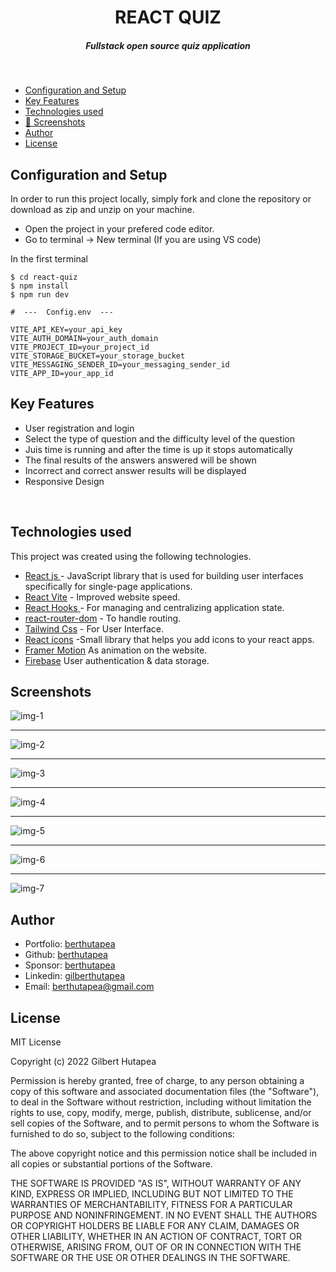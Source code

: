 <H1 align ="center" > REACT QUIZ  </h1>
<h5  align ="center"> 
Fullstack open source quiz application </h5>
<br/>

  * [Configuration and Setup](#configuration-and-setup)
  * [Key Features](#key-features)
  * [Technologies used](#technologies-used)
  * [📸 Screenshots](#screenshots)
  * [Author](#author)
  * [License](#license)


## Configuration and Setup

In order to run this project locally, simply fork and clone the repository or download as zip and unzip on your machine.

- Open the project in your prefered code editor.
- Go to terminal -> New terminal (If you are using VS code)

In the first terminal

```
$ cd react-quiz
$ npm install 
$ npm run dev

```

```
#  ---  Config.env  ---

VITE_API_KEY=your_api_key
VITE_AUTH_DOMAIN=your_auth_domain
VITE_PROJECT_ID=your_project_id
VITE_STORAGE_BUCKET=your_storage_bucket
VITE_MESSAGING_SENDER_ID=your_messaging_sender_id
VITE_APP_ID=your_app_id

```

##  Key Features

- User registration and login
- Select the type of question and the difficulty level of the question
- Juis time is running and after the time is up it stops automatically
- The final results of the answers answered will be shown
- Incorrect and correct answer results will be displayed
- Responsive Design

<br/>

##  Technologies used

This project was created using the following technologies.

- [React js ](https://www.npmjs.com/package/react) - JavaScript library that is used for building user interfaces specifically for single-page applications.
- [React Vite](https://vitejs.dev/guide/) - Improved website speed.
- [React Hooks  ](https://reactjs.org/docs/hooks-intro.html) - For managing and centralizing application state.
- [react-router-dom](https://www.npmjs.com/package/react-router-dom) - To handle routing.
- [Tailwind Css](https://tailwindcss.com/) - For User Interface.
- [React icons](https://react-icons.github.io/react-icons/) -Small library that helps you add icons  to your react apps.
- [Framer Motion](https://www.framer.com/motion/) As animation on the website.
- [Firebase](https://firebase.google.com/) User authentication & data storage.
 


 ##  Screenshots 

![img-1](https://user-images.githubusercontent.com/111676859/235448791-4dc03043-834d-4cc6-986f-d73eb120b73e.png)
---- -
![img-2](https://user-images.githubusercontent.com/111676859/235448776-8d6eeeae-0bc6-42c0-9886-01b337a1c060.png)
--- - 
![img-3](https://user-images.githubusercontent.com/111676859/235448778-4da1fae9-5eeb-4436-9658-4366ac4f60cf.png)
--- - 
![img-4](https://user-images.githubusercontent.com/111676859/235448781-6b7e71d7-aff0-4d8d-8dc4-3a17f0442c45.png)
--- - 
![img-5](https://user-images.githubusercontent.com/111676859/235448786-99ad55ea-6d3b-42f7-b850-7a689af1f905.png)
--- - 
![img-6](https://user-images.githubusercontent.com/111676859/235448787-74e9c56c-7bf4-403f-9b65-540648687548.png)
--- - 
![img-7](https://user-images.githubusercontent.com/111676859/235448789-2e077d59-cf47-42b2-bdf1-db88ab2baa6a.png)



## Author
- Portfolio: [berthutapea](https://berthutapea.vercel.app/)
- Github: [berthutapea](https://github.com/berthutapea)
- Sponsor: [berthutapea](https://saweria.co/berthutapea)
- Linkedin: [gilberthutapea](https://www.linkedin.com/in/gilberthutapea/)
- Email: [berthutapea@gmail.com](mailto:berthutapea@gmail.com)

## License

MIT License

Copyright (c) 2022 Gilbert Hutapea

Permission is hereby granted, free of charge, to any person obtaining a copy
of this software and associated documentation files (the "Software"), to deal
in the Software without restriction, including without limitation the rights
to use, copy, modify, merge, publish, distribute, sublicense, and/or sell
copies of the Software, and to permit persons to whom the Software is
furnished to do so, subject to the following conditions:

The above copyright notice and this permission notice shall be included in all
copies or substantial portions of the Software.

THE SOFTWARE IS PROVIDED "AS IS", WITHOUT WARRANTY OF ANY KIND, EXPRESS OR
IMPLIED, INCLUDING BUT NOT LIMITED TO THE WARRANTIES OF MERCHANTABILITY,
FITNESS FOR A PARTICULAR PURPOSE AND NONINFRINGEMENT. IN NO EVENT SHALL THE
AUTHORS OR COPYRIGHT HOLDERS BE LIABLE FOR ANY CLAIM, DAMAGES OR OTHER
LIABILITY, WHETHER IN AN ACTION OF CONTRACT, TORT OR OTHERWISE, ARISING FROM,
OUT OF OR IN CONNECTION WITH THE SOFTWARE OR THE USE OR OTHER DEALINGS IN THE
SOFTWARE.
